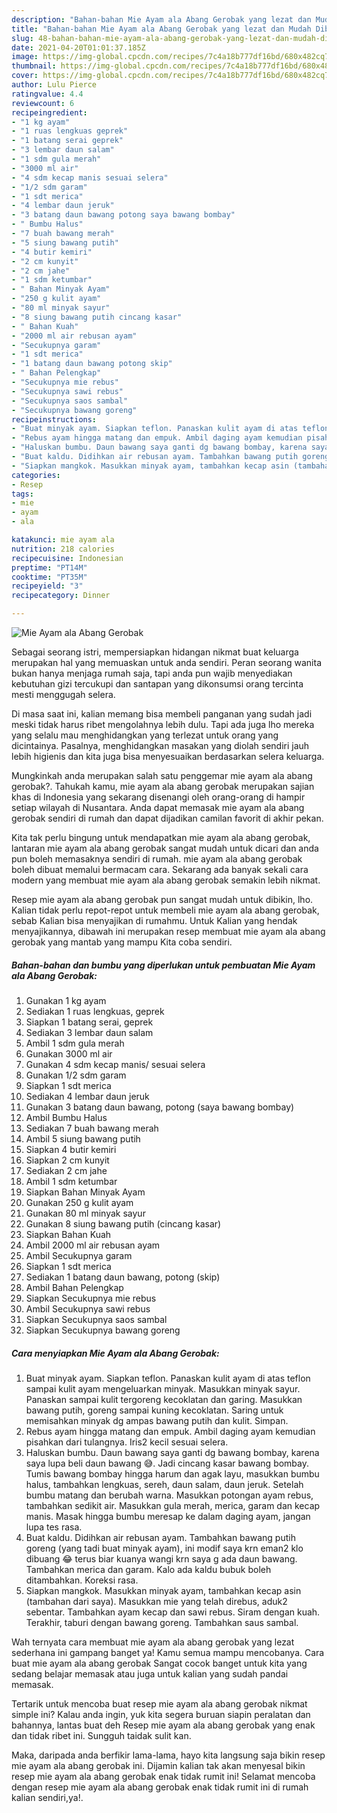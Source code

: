 ```yaml
---
description: "Bahan-bahan Mie Ayam ala Abang Gerobak yang lezat dan Mudah Dibuat"
title: "Bahan-bahan Mie Ayam ala Abang Gerobak yang lezat dan Mudah Dibuat"
slug: 48-bahan-bahan-mie-ayam-ala-abang-gerobak-yang-lezat-dan-mudah-dibuat
date: 2021-04-20T01:01:37.185Z
image: https://img-global.cpcdn.com/recipes/7c4a18b777df16bd/680x482cq70/mie-ayam-ala-abang-gerobak-foto-resep-utama.jpg
thumbnail: https://img-global.cpcdn.com/recipes/7c4a18b777df16bd/680x482cq70/mie-ayam-ala-abang-gerobak-foto-resep-utama.jpg
cover: https://img-global.cpcdn.com/recipes/7c4a18b777df16bd/680x482cq70/mie-ayam-ala-abang-gerobak-foto-resep-utama.jpg
author: Lulu Pierce
ratingvalue: 4.4
reviewcount: 6
recipeingredient:
- "1 kg ayam"
- "1 ruas lengkuas geprek"
- "1 batang serai geprek"
- "3 lembar daun salam"
- "1 sdm gula merah"
- "3000 ml air"
- "4 sdm kecap manis sesuai selera"
- "1/2 sdm garam"
- "1 sdt merica"
- "4 lembar daun jeruk"
- "3 batang daun bawang potong saya bawang bombay"
- " Bumbu Halus"
- "7 buah bawang merah"
- "5 siung bawang putih"
- "4 butir kemiri"
- "2 cm kunyit"
- "2 cm jahe"
- "1 sdm ketumbar"
- " Bahan Minyak Ayam"
- "250 g kulit ayam"
- "80 ml minyak sayur"
- "8 siung bawang putih cincang kasar"
- " Bahan Kuah"
- "2000 ml air rebusan ayam"
- "Secukupnya garam"
- "1 sdt merica"
- "1 batang daun bawang potong skip"
- " Bahan Pelengkap"
- "Secukupnya mie rebus"
- "Secukupnya sawi rebus"
- "Secukupnya saos sambal"
- "Secukupnya bawang goreng"
recipeinstructions:
- "Buat minyak ayam. Siapkan teflon. Panaskan kulit ayam di atas teflon sampai kulit ayam mengeluarkan minyak. Masukkan minyak sayur. Panaskan sampai kulit tergoreng kecoklatan dan garing. Masukkan bawang putih, goreng sampai kuning kecoklatan. Saring untuk memisahkan minyak dg ampas bawang putih dan kulit. Simpan."
- "Rebus ayam hingga matang dan empuk. Ambil daging ayam kemudian pisahkan dari tulangnya. Iris2 kecil sesuai selera."
- "Haluskan bumbu. Daun bawang saya ganti dg bawang bombay, karena saya lupa beli daun bawang 😅. Jadi cincang kasar bawang bombay. Tumis bawang bombay hingga harum dan agak layu, masukkan bumbu halus, tambahkan lengkuas, sereh, daun salam, daun jeruk. Setelah bumbu matang dan berubah warna. Masukkan potongan ayam rebus, tambahkan sedikit air. Masukkan gula merah, merica, garam dan kecap manis. Masak hingga bumbu meresap ke dalam daging ayam, jangan lupa tes rasa."
- "Buat kaldu. Didihkan air rebusan ayam. Tambahkan bawang putih goreng (yang tadi buat minyak ayam), ini modif saya krn eman2 klo dibuang 😂 terus biar kuanya wangi krn saya g ada daun bawang. Tambahkan merica dan garam. Kalo ada kaldu bubuk boleh ditambahkan. Koreksi rasa."
- "Siapkan mangkok. Masukkan minyak ayam, tambahkan kecap asin (tambahan dari saya). Masukkan mie yang telah direbus, aduk2 sebentar. Tambahkan ayam kecap dan sawi rebus. Siram dengan kuah. Terakhir, taburi dengan bawang goreng. Tambahkan saus sambal."
categories:
- Resep
tags:
- mie
- ayam
- ala

katakunci: mie ayam ala 
nutrition: 218 calories
recipecuisine: Indonesian
preptime: "PT14M"
cooktime: "PT35M"
recipeyield: "3"
recipecategory: Dinner

---
```



![Mie Ayam ala Abang Gerobak](https://img-global.cpcdn.com/recipes/7c4a18b777df16bd/680x482cq70/mie-ayam-ala-abang-gerobak-foto-resep-utama.jpg)

Sebagai seorang istri, mempersiapkan hidangan nikmat buat keluarga merupakan hal yang memuaskan untuk anda sendiri. Peran seorang  wanita bukan hanya menjaga rumah saja, tapi anda pun wajib menyediakan kebutuhan gizi tercukupi dan santapan yang dikonsumsi orang tercinta mesti menggugah selera.

Di masa  saat ini, kalian memang bisa membeli panganan yang sudah jadi meski tidak harus ribet mengolahnya lebih dulu. Tapi ada juga lho mereka yang selalu mau menghidangkan yang terlezat untuk orang yang dicintainya. Pasalnya, menghidangkan masakan yang diolah sendiri jauh lebih higienis dan kita juga bisa menyesuaikan berdasarkan selera keluarga. 



Mungkinkah anda merupakan salah satu penggemar mie ayam ala abang gerobak?. Tahukah kamu, mie ayam ala abang gerobak merupakan sajian khas di Indonesia yang sekarang disenangi oleh orang-orang di hampir setiap wilayah di Nusantara. Anda dapat memasak mie ayam ala abang gerobak sendiri di rumah dan dapat dijadikan camilan favorit di akhir pekan.

Kita tak perlu bingung untuk mendapatkan mie ayam ala abang gerobak, lantaran mie ayam ala abang gerobak sangat mudah untuk dicari dan anda pun boleh memasaknya sendiri di rumah. mie ayam ala abang gerobak boleh dibuat memalui bermacam cara. Sekarang ada banyak sekali cara modern yang membuat mie ayam ala abang gerobak semakin lebih nikmat.

Resep mie ayam ala abang gerobak pun sangat mudah untuk dibikin, lho. Kalian tidak perlu repot-repot untuk membeli mie ayam ala abang gerobak, sebab Kalian bisa menyajikan di rumahmu. Untuk Kalian yang hendak menyajikannya, dibawah ini merupakan resep membuat mie ayam ala abang gerobak yang mantab yang mampu Kita coba sendiri.

<!--inarticleads1-->

##### Bahan-bahan dan bumbu yang diperlukan untuk pembuatan Mie Ayam ala Abang Gerobak:

1. Gunakan 1 kg ayam
1. Sediakan 1 ruas lengkuas, geprek
1. Siapkan 1 batang serai, geprek
1. Sediakan 3 lembar daun salam
1. Ambil 1 sdm gula merah
1. Gunakan 3000 ml air
1. Gunakan 4 sdm kecap manis/ sesuai selera
1. Gunakan 1/2 sdm garam
1. Siapkan 1 sdt merica
1. Sediakan 4 lembar daun jeruk
1. Gunakan 3 batang daun bawang, potong (saya bawang bombay)
1. Ambil  Bumbu Halus
1. Sediakan 7 buah bawang merah
1. Ambil 5 siung bawang putih
1. Siapkan 4 butir kemiri
1. Siapkan 2 cm kunyit
1. Sediakan 2 cm jahe
1. Ambil 1 sdm ketumbar
1. Siapkan  Bahan Minyak Ayam
1. Gunakan 250 g kulit ayam
1. Gunakan 80 ml minyak sayur
1. Gunakan 8 siung bawang putih (cincang kasar)
1. Siapkan  Bahan Kuah
1. Ambil 2000 ml air rebusan ayam
1. Ambil Secukupnya garam
1. Siapkan 1 sdt merica
1. Sediakan 1 batang daun bawang, potong (skip)
1. Ambil  Bahan Pelengkap
1. Siapkan Secukupnya mie rebus
1. Ambil Secukupnya sawi rebus
1. Siapkan Secukupnya saos sambal
1. Siapkan Secukupnya bawang goreng




<!--inarticleads2-->

##### Cara menyiapkan Mie Ayam ala Abang Gerobak:

1. Buat minyak ayam. Siapkan teflon. Panaskan kulit ayam di atas teflon sampai kulit ayam mengeluarkan minyak. Masukkan minyak sayur. Panaskan sampai kulit tergoreng kecoklatan dan garing. Masukkan bawang putih, goreng sampai kuning kecoklatan. Saring untuk memisahkan minyak dg ampas bawang putih dan kulit. Simpan.
1. Rebus ayam hingga matang dan empuk. Ambil daging ayam kemudian pisahkan dari tulangnya. Iris2 kecil sesuai selera.
1. Haluskan bumbu. Daun bawang saya ganti dg bawang bombay, karena saya lupa beli daun bawang 😅. Jadi cincang kasar bawang bombay. Tumis bawang bombay hingga harum dan agak layu, masukkan bumbu halus, tambahkan lengkuas, sereh, daun salam, daun jeruk. Setelah bumbu matang dan berubah warna. Masukkan potongan ayam rebus, tambahkan sedikit air. Masukkan gula merah, merica, garam dan kecap manis. Masak hingga bumbu meresap ke dalam daging ayam, jangan lupa tes rasa.
1. Buat kaldu. Didihkan air rebusan ayam. Tambahkan bawang putih goreng (yang tadi buat minyak ayam), ini modif saya krn eman2 klo dibuang 😂 terus biar kuanya wangi krn saya g ada daun bawang. Tambahkan merica dan garam. Kalo ada kaldu bubuk boleh ditambahkan. Koreksi rasa.
1. Siapkan mangkok. Masukkan minyak ayam, tambahkan kecap asin (tambahan dari saya). Masukkan mie yang telah direbus, aduk2 sebentar. Tambahkan ayam kecap dan sawi rebus. Siram dengan kuah. Terakhir, taburi dengan bawang goreng. Tambahkan saus sambal.




Wah ternyata cara membuat mie ayam ala abang gerobak yang lezat sederhana ini gampang banget ya! Kamu semua mampu mencobanya. Cara buat mie ayam ala abang gerobak Sangat cocok banget untuk kita yang sedang belajar memasak atau juga untuk kalian yang sudah pandai memasak.

Tertarik untuk mencoba buat resep mie ayam ala abang gerobak nikmat simple ini? Kalau anda ingin, yuk kita segera buruan siapin peralatan dan bahannya, lantas buat deh Resep mie ayam ala abang gerobak yang enak dan tidak ribet ini. Sungguh taidak sulit kan. 

Maka, daripada anda berfikir lama-lama, hayo kita langsung saja bikin resep mie ayam ala abang gerobak ini. Dijamin kalian tak akan menyesal bikin resep mie ayam ala abang gerobak enak tidak rumit ini! Selamat mencoba dengan resep mie ayam ala abang gerobak enak tidak rumit ini di rumah kalian sendiri,ya!.

